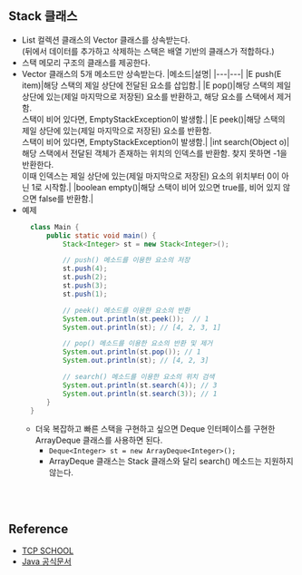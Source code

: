 ## Stack 클래스
* List 컬렉션 클래스의 Vector 클래스를 상속받는다. <br>
  (뒤에서 데이터를 추가하고 삭제하는 스택은 배열 기반의 클래스가 적합하다.)
* 스택 메모리 구조의 클래스를 제공한다.
* Vector 클래스의 5개 메소드만 상속받는다.
  |메소드|설명|
  |---|---|
  |E push(E item)|해당 스택의 제일 상단에 전달된 요소를 삽입함.|
  |E pop()|해당 스택의 제일 상단에 있는(제일 마지막으로 저장된) 요소를 반환하고, 해당 요소를 스택에서 제거함. <br> 스택이 비어 있다면, EmptyStackException이 발생함.|
  |E peek()|해당 스택의 제일 상단에 있는(제일 마지막으로 저장된) 요소를 반환함. <br> 스택이 비어 있다면, EmptyStackException이 발생함.|
  |int search(Object o)|해당 스택에서 전달된 객체가 존재하는 위치의 인덱스를 반환함. 찾지 못하면 -1을 반환한다. <br> 이때 인덱스는 제일 상단에 있는(제일 마지막으로 저장된) 요소의 위치부터 0이 아닌 1로 시작함.|
  |boolean empty()|해당 스택이 비어 있으면 true를, 비어 있지 않으면 false를 반환함.|
* 예제
  ```java
    class Main {
        public static void main() {
            Stack<Integer> st = new Stack<Integer>();

            // push() 메소드를 이용한 요소의 저장
            st.push(4);
            st.push(2);
            st.push(3);
            st.push(1);

            // peek() 메소드를 이용한 요소의 반환
            System.out.println(st.peek());  // 1
            System.out.println(st); // [4, 2, 3, 1]

            // pop() 메소드를 이용한 요소의 반환 및 제거
            System.out.println(st.pop()); // 1
            System.out.println(st); // [4, 2, 3]

            // search() 메소드를 이용한 요소의 위치 검색
            System.out.println(st.search(4)); // 3
            System.out.println(st.search(3)); // 1
        }
    }
  ```
  * 더욱 복잡하고 빠른 스택을 구현하고 싶으면 Deque 인터페이스를 구현한 ArrayDeque 클래스를 사용하면 된다. <br>
    * ``Deque<Integer> st = new ArrayDeque<Integer>();``
    * ArrayDeque 클래스는 Stack 클래스와 달리 search() 메소드는 지원하지 않는다.

<br><br>

## Reference
* [TCP SCHOOL](http://www.tcpschool.com/java/java_collectionFramework_stackQueue)
* [Java 공식문서](https://docs.oracle.com/javase/8/docs/api/)